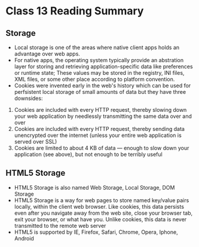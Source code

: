 # Class 13 Reading Summary

## Storage

- Local storage is one of the areas where native client apps holds an advantage over web apps.
- For native apps, the operating system typically provide an abstration layer for storing and retrieving application-specific data like preferences or runtime state; These values may be stored in the registry, INI files, XML files, or some other place according to platform convention.
- Cookies were invented early in the web's history which can be used for perfsistent local storage of small amounts of data but they have three downsides:
1. Cookies are included with every HTTP request, thereby slowing down your web application by needlessly transmitting the same data over and over
1. Cookies are included with every HTTP request, thereby sending data unencrypted over the internet (unless your entire web application is served over SSL)
1. Cookies are limited to about 4 KB of data — enough to slow down your application (see above), but not enough to be terribly useful
## HTML5 Storage
- HTML5 Storage is also named Web Storage, Local Storage, DOM Storage
- HTML5 Storage is a way for web pages to store named key/value pairs locally, within the client web browser. Like cookies, this data persists even after you navigate away from the web site, close your browser tab, exit your browser, or what have you. Unlike cookies, this data is never transmitted to the remote web server
- HTML5 is supported by IE, Firefox, Safari, Chrome, Opera, Iphone, Android